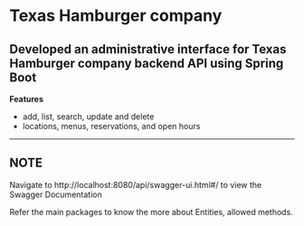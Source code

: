 # Texas Hamburger company

## Developed an administrative interface for Texas Hamburger company backend API  using Spring Boot
<b>Features</b>
- add, list, search, update and delete 
- locations, menus, reservations, and open hours

---

## NOTE
Navigate to http://localhost:8080/api/swagger-ui.html#/ to view the Swagger Documentation

Refer the main packages to know the more about Entities, allowed methods.
